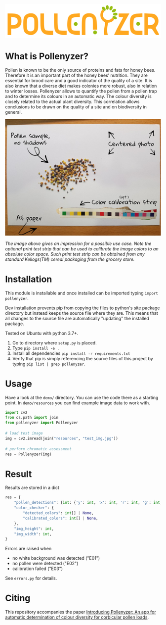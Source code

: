 ![Pollenyzer logo](media_files/pollenyzer-logo.png)
# What is Pollenyzer?

Pollen is known to be the only source of proteins and fats for honey bees. Therefore it is an important part of the honey bees’ nutrition. They are essential for brood care and a good indicator of the quality of a site. It is also known that a diverse diet makes colonies more robust, also in relation to winter losses. Pollenyzer allows to quantify the pollen from a pollen trap and to determine its colours in an automatic way. The colour diversity is closely related to the actual plant diversity. This correlation allows conclusions to be drawn on the quality of a site and on biodiversity in general.

![Pollenyzer use-case](media_files/how-to-pollenyzer.jpg)

*The image above gives an impression for a possible use case. Note the optional print test strip that can be used to calibrate the image colors to an absolute color space. Such print test strip can be obtained from any standard Kellogs(TM) cereal packaging from the grocery store.*

# Installation

This module is installable and once installed can be imported typing `import pollenyzer`.

Dev installation prevents pip from copying the files to python's site package directory but instead keeps the source file where they are. This means that all changes to the source file are automatically "updating" the installed package.

Tested on Ubuntu with python 3.7+.

1) Go to directory where `setup.py` is placed.
2) Type `pip install -e .`
3) Install all dependencies `pip install -r requirements.txt`
3) Verify that pip is simply referencing the source files of this project by typing `pip list | grep pollenyzer`.


# Usage

Have a look at the `demo/` directory. You can use the code there as a starting point. In `demo/resources` you can find example image data to work with.

```python
import cv2
from os.path import join
from pollenyzer import Pollenyzer

# load test image
img = cv2.imread(join("resources", "test_img.jpg"))

# perform chromatic assessment
res = Pollenyzer(img)
```

# Result

Results are stored in a dict

```python
res = {
    "pollen_detections": {int: {'y': int, 'x': int, 'r': int, 'g': int, 'b': int}},
    "color_checker": {
        "detected_colors": int[] | None,
        "calibrated_colors": int[] | None,
    },
    "img_height": int,
    "img_width": int,
}
```

Errors are raised when
- no white background was detected ("E01")
- no pollen were detected ("E02")
- calibration failed ("E03")

See `errors.py` for details.


# Citing
This repository accompanies the paper [Introducing Pollenyzer: An app for automatic determination of colour diversity for corbicular pollen loads](https://doi.org/10.1016/j.atech.2023.100263).